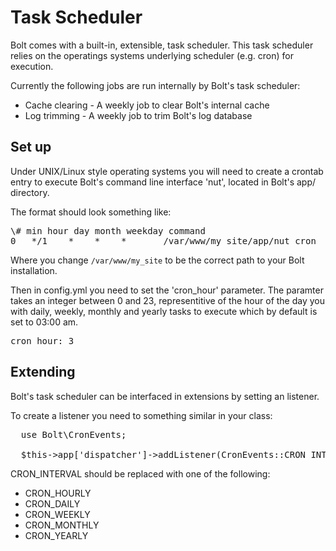 Task Scheduler
==============

Bolt comes with a built-in, extensible, task scheduler. This task scheduler 
relies on the operatings systems underlying scheduler (e.g. cron) for execution.

Currently the following jobs are run internally by Bolt's task scheduler:

  - Cache clearing - A weekly job to clear Bolt's internal cache
  - Log trimming - A weekly job to trim Bolt's log database

Set up
------

Under UNIX/Linux style operating systems you will need to create a crontab entry
to execute Bolt's command line interface 'nut', located in Bolt's app/ directory.

The format should look something like:
<pre class="brush: plain">
\# min hour day month weekday command
0   */1    *    *    *       /var/www/my_site/app/nut cron
</pre>

Where you change `/var/www/my_site` to be the correct path to your Bolt 
installation.

Then in config.yml you need to set the 'cron_hour' parameter.  The paramter 
takes an integer between 0 and 23, representitive of the hour of the day you 
with daily, weekly, monthly and yearly tasks to execute which by default is set 
to 03:00 am.

<pre class="brush: plain">
cron_hour: 3
</pre>


Extending
---------

Bolt's task scheduler can be interfaced in extensions by setting an listener.

To create a listener you need to something similar in your class:

<pre class="brush: php">
  use Bolt\CronEvents;

  $this->app['dispatcher']->addListener(CronEvents::CRON_INTERVAL, array($this, 'myJobCallbackMethod'));
</pre>

CRON_INTERVAL should be replaced with one of the following:

  - CRON_HOURLY
  - CRON_DAILY
  - CRON_WEEKLY
  - CRON_MONTHLY
  - CRON_YEARLY


